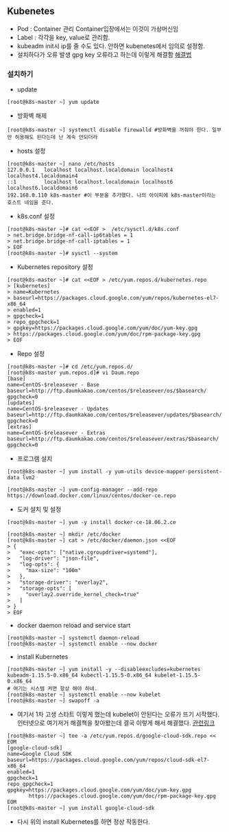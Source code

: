 ## Kubenetes

- Pod : Container 관리 Container입장에서는 이것이 가상머신임
- Label : 각각을 key, value로 관리함.
- kubeadm init시 ip를 줄 수도 있다. 안하면 kubenetes에서 임의로 설정함.
- 설치하다가 오류 발생 gpg key 오류라고 하는데 이렇게 해결함
  [해결법](https://cloud.google.com/sdk/docs/downloads-yum?hl=ko)

### 설치하기

- update

```shell
[root@k8s-master ~] yum update
```

- 방화벽 해제

```shell
[root@k8s-master ~] systemctl disable firewalld #방화벽을 꺼줘야 한다. 일부만 허용해도 된다는데 난 계속 안되더라
```



- hosts 설정

```shell
[root@k8s-master ~] nano /etc/hosts
127.0.0.1   localhost localhost.localdomain localhost4 localhost4.localdomain4
::1         localhost localhost.localdomain localhost6 localhost6.localdomain6
192.168.0.110 k8s-master #이 부분을 추가했다. 나의 아이피에 k8s-master이라는 호스트 네임을 준다.
```

- k8s.conf 설정

```shell
[root@k8s-master ~]# cat <<EOF >  /etc/sysctl.d/k8s.conf
> net.bridge.bridge-nf-call-ip6tables = 1
> net.bridge.bridge-nf-call-iptables = 1
> EOF
[root@k8s-master ~]# sysctl --system
```

- Kubernetes repository 설정

```shell
[root@k8s-master ~]# cat <<EOF > /etc/yum.repos.d/kubernetes.repo
> [kubernetes]
> name=Kubernetes
> baseurl=https://packages.cloud.google.com/yum/repos/kubernetes-el7-x86_64
> enabled=1
> gpgcheck=1
> repo_gpgcheck=1
> gpgkey=https://packages.cloud.google.com/yum/doc/yum-key.gpg 
> https://packages.cloud.google.com/yum/doc/rpm-package-key.gpg
> EOF
```

- Repo 설정

```shell
[root@k8s-master ~]# cd /etc/yum.repos.d/
[root@k8s-master yum.repos.d]# vi Daum.repo
[base]
name=CentOS-$releasever - Base
baseurl=http://ftp.daumkakao.com/centos/$releasever/os/$basearch/
gpgcheck=0
[updates]
name=CentOS-$releasever - Updates
baseurl=http://ftp.daumkakao.com/centos/$releasever/updates/$basearch/
gpgcheck=0
[extras]
name=CentOS-$releasever - Extras
baseurl=http://ftp.daumkakao.com/centos/$releasever/extras/$basearch/
gpgcheck=0
```

- 프로그램 설치

```shell
[root@k8s-master ~] yum install -y yum-utils device-mapper-persistent-data lvm2

[root@k8s-master ~] yum-config-manager --add-repo https://download.docker.com/linux/centos/docker-ce.repo
```

- 도커 설치 및 설정

```shell
[root@k8s-master ~] yum -y install docker-ce-18.06.2.ce

[root@k8s-master ~] mkdir /etc/docker
[root@k8s-master ~] cat > /etc/docker/daemon.json <<EOF
> {
>   "exec-opts": ["native.cgroupdriver=systemd"],
>   "log-driver": "json-file",
>   "log-opts": {
>     "max-size": "100m"
>   },
>   "storage-driver": "overlay2",
>   "storage-opts": [
>     "overlay2.override_kernel_check=true"
>   ]
> }
> EOF
```

- docker daemon reload and service start

```shell
[root@k8s-master ~] systemctl daemon-reload 
[root@k8s-master ~] systemctl enable --now docker
```

- install Kubernetes

```shell
[root@k8s-master ~] yum install -y --disableexcludes=kubernetes kubeadm-1.15.5-0.x86_64 kubectl-1.15.5-0.x86_64 kubelet-1.15.5-0.x86_64
# 여기는 시스템 켜면 항상 해야 하네.
[root@k8s-master ~] systemctl enable --now kubelet
[root@k8s-master ~] swapoff -a
```

- 여기서 1차 고생 스타트 이렇게 했는데 kubelet이 안된다는 오류가 뜨기 시작했다. 인터넷으로 여기저거 해결책을 찾아봤는데 결국 이렇게 해서 해결했다. [관련링크](https://cloud.google.com/sdk/docs/downloads-interactive)

```shell
[root@k8s-master ~] tee -a /etc/yum.repos.d/google-cloud-sdk.repo << EOM
[google-cloud-sdk]
name=Google Cloud SDK
baseurl=https://packages.cloud.google.com/yum/repos/cloud-sdk-el7-x86_64
enabled=1
gpgcheck=1
repo_gpgcheck=1
gpgkey=https://packages.cloud.google.com/yum/doc/yum-key.gpg
       https://packages.cloud.google.com/yum/doc/rpm-package-key.gpg
EOM
[root@k8s-master ~] yum install google-cloud-sdk
```

- 다시 위의 install Kubernetes를 하면 정상 작동한다.

